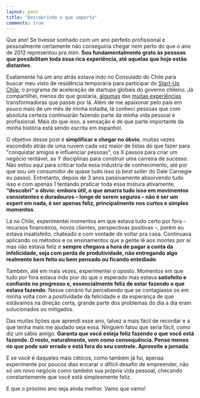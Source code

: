```yaml
---
layout: post
title: "Descobrindo o que importa"
comments: true
---
```


Que ano! Se tivesse sonhado com um ano perfeito profissional e pessoalmente certamente não conseguiria chegar nem perto do que o ano de 2012 representou pra mim. __Sou fundamentalmente grato às pessoas que possibilitam toda essa rica experiência, até aquelas que hoje estão distantes__.

Exatamente há um ano atrás estava indo no Consulado do Chile para buscar meu visto de residência temporária para participar do [Start-Up Chile](http://www.startupchile.org/), o programa de aceleração de startups globais do governo chileno. Já compartilhei, menos do que gostaria, [algumas](/2012/05/18/um-ano-depois-licoes-aprendidas) das [muitas experiências](/2012/03/05/chile-2-meses-e-contando) transformadoras que passei por lá. Além de me apaixonar pelo país em pouco mais de um mês de minha estadia, lá conheci pessoas que com absoluta certeza continuarão fazendo parte da minha vida pessoal e profissional. Mais do que isso, a sensação é de que parte importante da minha história está sendo escrita em espanhol.

O objetivo desse post é __simplificar e chegar no óbvio__, muitas vezes escondido atrás de uma nuvem cada vez maior de listas do que fazer para "conquistar amigos e influenciar pessoas", os X passos para criar um negócio rentável, as Y disciplinas para construir uma carreira de sucesso. Não estou aqui para criticar toda essa industria de conhecimento, até por que sou um consumidor de quase tudo isso (o _best seller_ do Dale Carnegie eu passo). Entretanto, depois de 3 anos passivamente absorvendo tudo isso e com apenas 1 tentando praticar toda essa mistura ativamente, __“descobri” o óbvio: embora útil, o que amarra tudo isso em movimentos consistentes e duradouros – longe de serem seguros – não é ser um expert em nada, é ser apenas feliz, principalmente nos curtos e simples momentos__.

Lá no Chile, experimentei momentos em que estava tudo certo por fora – recursos financeiros, novos clientes, perspectivas positivas –, porém eu estava insatisfeito, chateado e com vontade de voltar pra casa. Continuava aplicando os métodos e os ensinamentos que a gente lê aos montes por aí mas não estava feliz e __sempre chegava a hora de pagar a conta da infelicidade, seja com perda de produtividade, não entregando algo realmente bem feito ou bem pensado ou ficando entediado__.

Também, até em mais vezes, experimentei o oposto. Momentos em que tudo por fora estava indo pior do que o esperado mas estava __satisfeito e confiante no progresso e, essencialmente feliz de estar fazendo o que estava fazendo__. Nesse cenário fui percebendo que se contagiasse os em minha volta com a positividade da felicidade e da esperança de que estávamos na direção certa, grande parte dos problemas do dia a dia eram solucionados ou mitigados.


Das muitas lições que aprendi esse ano, talvez a mais fácil de recordar e a que tenha mais me ajudado seja essa. Ninguém falou que seria fácil, como diz um sábio amigo. __Garanta que você esteja feliz fazendo o que você está fazendo. O resto, naturalmente, vem como consequência. Pense menos no que pode sair errado e está fora do seu controle. Aproveite a jornada__.

E se você é daqueles mais céticos, como também já fui, apenas experimente por poucos dias encarar o difícil desafio de empreender, não só um novo negócio como também sua própria vida pessoal, checando constantemente que você está simplesmente feliz.

E que o próximo ano seja ainda melhor. Vamo que vamo!
